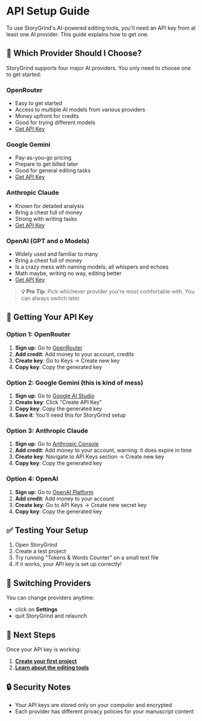 # API Setup Guide

To use StoryGrind's AI-powered editing tools, you'll need an API key from at least one AI provider. This guide explains how to get one.

## 🤔 Which Provider Should I Choose?

StoryGrind supports four major AI providers. You only need to choose one to get started:

### OpenRouter
- Easy to get started
- Access to multiple AI models from various providers
- Money upfront for credits
- Good for trying different models
- [Get API Key](https://openrouter.ai/)

### Google Gemini
- Pay-as-you-go pricing
- Prepare to get billed later
- Good for general editing tasks
- [Get API Key](https://aistudio.google.com/app/apikey)

### Anthropic Claude  
- Known for detailed analysis
- Bring a chest full of money
- Strong with writing tasks
- [Get API Key](https://console.anthropic.com/)

### OpenAI (GPT and o Models)
- Widely used and familiar to many
- Bring a chest full of money
- Is a crazy mess with naming models; all whispers and echoes
- Math maybe, writing no way, editing better
- [Get API Key](https://platform.openai.com/)

> **💡 Pro Tip**: Pick whichever provider you're most comfortable with. You can always switch later.

## 🔑 Getting Your API Key

### Option 1: OpenRouter

1. **Sign up**: Go to [OpenRouter](https://openrouter.ai/)
2. **Add credit**: Add money to your account, credits
3. **Create key**: Go to Keys → Create new key
4. **Copy key**: Copy the generated key

### Option 2: Google Gemini (this is kind of mess)

1. **Sign up**: Go to [Google AI Studio](https://aistudio.google.com/app/apikey)
2. **Create key**: Click "Create API Key"
3. **Copy key**: Copy the generated key
4. **Save it**: You'll need this for StoryGrind setup

### Option 3: Anthropic Claude

1. **Sign up**: Go to [Anthropic Console](https://console.anthropic.com/)
2. **Add credit**: Add money to your account, warning: it does expire in time
3. **Create key**: Navigate to API Keys section → Create new key
4. **Copy key**: Copy the generated key

### Option 4: OpenAI

1. **Sign up**: Go to [OpenAI Platform](https://platform.openai.com/)
2. **Add credit**: Add money to your account
3. **Create key**: Go to API Keys → Create new secret key
4. **Copy key**: Copy the generated key

## ✅ Testing Your Setup

1. Open StoryGrind
2. Create a test project
3. Try running "Tokens & Words Counter" on a small text file
4. If it works, your API key is set up correctly!

## 🔄 Switching Providers

You can change providers anytime:

- click on **Settings**
- quit StoryGrind and relaunch

## 🎯 Next Steps

Once your API key is working:

1. **[Create your first project](Getting-Started)**
2. **[Learn about the editing tools](AI-Editing-Tools)**

## 🔒 Security Notes

- Your API keys are stored only on your computer and encrypted
- Each provider has different privacy policies for your manuscript content
